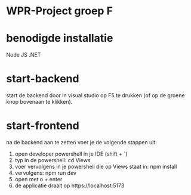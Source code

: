 # WPR-Project groep F

# benodigde installatie
Node JS
.NET

# start-backend
start de backend door in visual studio op F5 te drukken (of op de groene knop bovenaan te klikken).

# start-frontend
na de backend aan te zetten voer je de volgende stappen uit:
1. open developer powershell in je IDE (shift + `)
2. typ in de powershell: cd Views
3. voer vervolgens in je powershell die op Views staat in: npm install
4. vervolgens: npm run dev
5. open met o + enter
6. de applicatie draait op https://localhost:5173 
